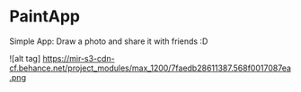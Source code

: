 # PaintApp
Simple App: Draw a photo and share it with friends :D

![alt tag] https://mir-s3-cdn-cf.behance.net/project_modules/max_1200/7faedb28611387.568f0017087ea.png
